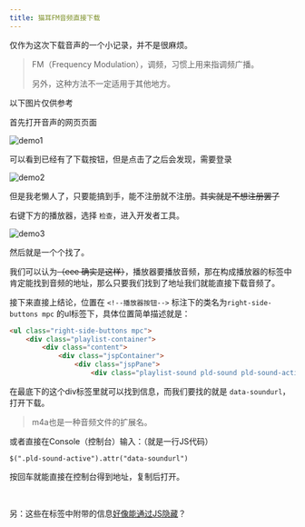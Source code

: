 ```yaml
---
title: 猫耳FM音频直接下载
---
```


仅作为这次下载音声的一个小记录，并不是很麻烦。

> FM（Frequency Modulation），调频，习惯上用来指调频广播。
>
> 另外，这种方法不一定适用于其他地方。

以下图片仅供参考

首先打开音声的网页页面

![demo1](https://cdn.jsdelivr.net/gh/Melody-of-Oblivion/MoOpics@main/images/posts/maoerfm-dl/demo1.png)

可以看到已经有了下载按钮，但是点击了之后会发现，需要登录

![demo2](https://cdn.jsdelivr.net/gh/Melody-of-Oblivion/MoOpics@main/images/posts/maoerfm-dl/demo2.png)

但是我老懒人了，只要能搞到手，能不注册就不注册。~~其实就是不想注册罢了~~

右键下方的播放器，选择 `检查`，进入开发者工具。

![demo3](https://cdn.jsdelivr.net/gh/Melody-of-Oblivion/MoOpics@main/images/posts/maoerfm-dl/demo3.png)

然后就是一个个找了。

我们可以认为~~（eee 确实是这样）~~，播放器要播放音频，那在构成播放器的标签中肯定能找到音频的地址，那么只要我们找到了地址我们就能直接下载音频了。

接下来直接上结论，位置在 `<!--播放器按钮-->` 标注下的类名为`right-side-buttons mpc` 的ul标签下，具体位置简单描述就是：

```html
<ul class="right-side-buttons mpc">
    <div class="playlist-container">
        <div class="content">
            <div class="jspContainer">
                <div class="jspPane">
                    <div class="playlist-sound pld-sound pld-sound-active">
```

在最底下的这个div标签里就可以找到信息，而我们要找的就是 `data-soundurl`，打开下载。

> m4a也是一种音频文件的扩展名。

或者直接在Console（控制台）输入：（就是一行JS代码）

```
$(".pld-sound-active").attr("data-soundurl")
```

按回车就能直接在控制台得到地址，复制后打开。

​    

另：这些在标签中附带的信息<u>好像能通过JS隐藏</u>？


